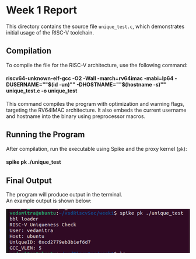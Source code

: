 # Week 1 Report

This directory contains the source file `unique_test.c`, which demonstrates initial usage of the RISC-V toolchain.

## Compilation

To compile the file for the RISC-V architecture, use the following command:

#### riscv64-unknown-elf-gcc -O2 -Wall -march=rv64imac -mabi=lp64 -DUSERNAME=""$(id -un)"" -DHOSTNAME=""$(hostname -s)"" unique_test.c -o unique_test


This command compiles the program with optimization and warning flags, targeting the RV64IMAC architecture. It also embeds the current username and hostname into the binary using preprocessor macros.

## Running the Program

After compilation, run the executable using Spike and the proxy kernel (`pk`):

#### spike pk ./unique_test


## Final Output

The program will produce output in the terminal.  
An example output is shown below:

![Sample Output](./output_wk1.png)
